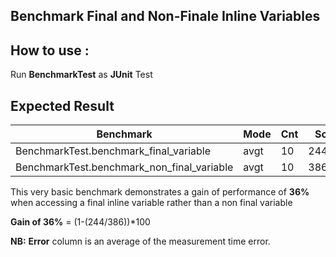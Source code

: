 ## Benchmark Final and Non-Finale Inline Variables

## How to use :

Run **BenchmarkTest** as **JUnit** Test

## Expected Result

|Benchmark                                   |Mode   |Cnt |Score   |Error  |Units
---------------------------------------------|------ |----|--------|-------|-----
|BenchmarkTest.benchmark_final_variable      |avgt   |10  |244,934    |27,719  |ms/op
|BenchmarkTest.benchmark_non_final_variable  |avgt   |10  |386,145    |35,478  |ms/op

This very basic benchmark demonstrates a gain of performance of **36%** when accessing a final inline variable rather than a non final variable 

**Gain of 36%** = (1-(244/386))*100

**NB:** **Error** column is an average of the measurement time error. 
